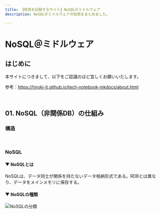 ```yaml
---
title: 【知見を記録するサイト】NoSQL＠ミドルウェア
description: NoSQL＠ミドルウェアの知見をまとめました。

---
```


# NoSQL＠ミドルウェア

## はじめに

本サイトにつきまして、以下をご認識のほど宜しくお願いいたします。

参考：https://hiroki-it.github.io/tech-notebook-mkdocs/about.html

<br>

## 01. NoSQL（非関係DB）の仕組み

### 構造

<br>

### NoSQL

#### ▼ NoSQLとは

NoSQLは、データ同士が関係を持たないデータ格納形式である。RDBとは異なり、データをメインメモリに保存する。

#### ▼ NoSQLの種類

![NoSQLの分類](https://raw.githubusercontent.com/hiroki-it/tech-notebook/master/images/NoSQLの種類.jpg)

<br>